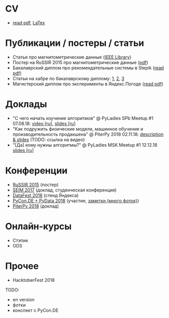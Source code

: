 # CV
* [read pdf](CV/CV_Lena_Volzhina.pdf), [LaTex](CV/CV_Lena_Volzhina.tex)

# Публикации / постеры / статьи
* Cтатья про магнитометрические данные ([IEEE Library](https://ieeexplore.ieee.org/document/7584873/?reload=true))
* Постер на RuSSIR 2015 про магнитометрические данные ([pdf](data/Detection%20of%20anomalies%20of%20magnetic%20field%20using%20clustering.pdf))
* Бакалаврский диплом про рекомендательные системы в Stepik ([read pdf](data/LaTex/bachelor_thesis/lena_volzhina_diploma.pdf))
* Статьи на хабре по бакалаврскому диплому: [1](https://habr.com/company/stepic/blog/302702/), [2](https://habr.com/company/stepic/blog/307670/), [3](https://habr.com/company/stepic/blog/325206/)
* Магистерский диплом про эксперименты в Яндекс.Погоде ([read pdf](data/LaTex/master_thesis/pdf/diploma_print.pdf))

[//]: # (* статья по магистерской -- пока нет)

# Доклады
* "С чего начать изучение алгоритмов" @ PyLadies SPb Meetup #1 07.08.18: [video [ru]](https://youtu.be/DfXsnSDouEo?t=859), [slides [ru]](https://docs.google.com/presentation/d/1nP8bql1xoh1Jpq5YhQrKMg-uakkA0_EdyifkjGgOcHs/edit?usp=sharing)
* "Как подружить физические модели, машинное обучение и производительность продакшена" @ PiterPy 2018 02.11.18: [description & slides](https://piterpy.com/ru/materials/2493) (TODO: ссылка на видео) 
* "[Да] кому нужны алгоритмы?" @ PyLadies MSK Meetup #1 12.12.18 [slides [ru]](https://docs.google.com/presentation/d/1qwhmyWV7igqhHAy9a0uLnHqYg0OZVRQxPpnjKKfJThw)

# Конференции
* [RuSSIR 2015](http://romip.ru/russir2015/) (постер)
* [SEIM 2017](http://seim-conf.org/archive/2017/) (доклад, студенческая конференция)
* [DataFest 2018](http://datafest.ru/5/) (стенд Яндекса)
* [PyCon.DE + PyData 2018](https://de.pycon.org) (участие, [заметки (много фоток)](data/PyCon.DE_2018_notes.md))
* [PiterPy 2018](https://piterpy.com) (доклад)

# Онлайн-курсы
* Стэпик
* ODS

# Прочее
* HacktoberFest 2018

TODO: 
* en version
* фотки
* конспект с PyCon.DE
